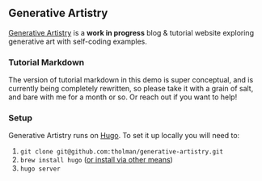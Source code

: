 ## Generative Artistry

[Generative Artistry](https://generativeartistry.com) is a **work in progress** blog & tutorial website exploring generative art with self-coding examples. 

### Tutorial Markdown

The version of tutorial markdown in this demo is super conceptual, and is currently being completely rewritten, so please take it with a grain of salt, and bare with me for a month or so. Or reach out if you want to help!

### Setup
Generative Artistry runs on [Hugo](https://gohugo.io/). To set it up locally you will need to:
1. `git clone git@github.com:tholman/generative-artistry.git`
1. `brew install hugo` ([or install via other means](https://gohugo.io/getting-started/installing/))
1. `hugo server`
